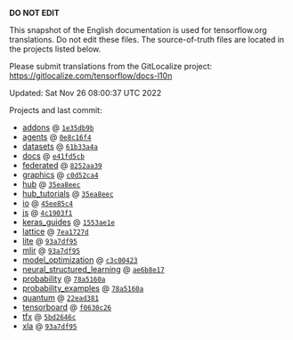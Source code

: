 __DO NOT EDIT__

This snapshot of the English documentation is used for tensorflow.org
translations. Do not edit these files. The source-of-truth files are located in
the projects listed below.

Please submit translations from the GitLocalize project: https://gitlocalize.com/tensorflow/docs-l10n

Updated: Sat Nov 26 08:00:37 UTC 2022

Projects and last commit:

- [addons](https://github.com/tensorflow/addons/tree/master/docs) @ <a href='https://github.com/tensorflow/addons/commit/1e35db9b42ace875c4a697e57b944a1d48ba2b87'><code>1e35db9b</code></a>
- [agents](https://github.com/tensorflow/agents/tree/master/docs) @ <a href='https://github.com/tensorflow/agents/commit/0e8c16f402e63a62ca0f88fcfb837726736f1e99'><code>0e8c16f4</code></a>
- [datasets](https://github.com/tensorflow/datasets/tree/master/docs) @ <a href='https://github.com/tensorflow/datasets/commit/61b33a4a42ef25a888e0706005df4062faa7bc92'><code>61b33a4a</code></a>
- [docs](https://github.com/tensorflow/docs/tree/master/site/en) @ <a href='https://github.com/tensorflow/docs/commit/e41fd5cb042ae3e7ce96b6e00ff92df19d5a0236'><code>e41fd5cb</code></a>
- [federated](https://github.com/tensorflow/federated/tree/main/docs) @ <a href='https://github.com/tensorflow/federated/commit/8252aa391c79e324d7a06e229fd5001bdc14dcf5'><code>8252aa39</code></a>
- [graphics](https://github.com/tensorflow/graphics/tree/master/tensorflow_graphics/g3doc) @ <a href='https://github.com/tensorflow/graphics/commit/c0d52ca4e872febf79701b1357181b5ba7597cd7'><code>c0d52ca4</code></a>
- [hub](https://github.com/tensorflow/hub/tree/master/docs) @ <a href='https://github.com/tensorflow/hub/commit/35ea8eec2b86fbf2af40ecdbc26bf68407c6656f'><code>35ea8eec</code></a>
- [hub_tutorials](https://github.com/tensorflow/hub/tree/master/examples/colab) @ <a href='https://github.com/tensorflow/hub/commit/35ea8eec2b86fbf2af40ecdbc26bf68407c6656f'><code>35ea8eec</code></a>
- [io](https://github.com/tensorflow/io/tree/master/docs) @ <a href='https://github.com/tensorflow/io/commit/45ee85c420b47842b00236e3ad3c420fbc731516'><code>45ee85c4</code></a>
- [js](https://github.com/tensorflow/tfjs-website/tree/master/docs) @ <a href='https://github.com/tensorflow/tfjs-website/commit/4c1903f11ea67457d4297cb9b8870491f6a67c9d'><code>4c1903f1</code></a>
- [keras_guides](https://github.com/tensorflow/docs/tree/snapshot-keras/site/en/guide/keras) @ <a href='https://github.com/tensorflow/docs/commit/1553ae1e4a149be71703e2ee60173b3d1e0e8c00'><code>1553ae1e</code></a>
- [lattice](https://github.com/tensorflow/lattice/tree/master/docs) @ <a href='https://github.com/tensorflow/lattice/commit/7ea1727de1e0309eb324296bc445e0bf5c5c6d74'><code>7ea1727d</code></a>
- [lite](https://github.com/tensorflow/tensorflow/tree/master/tensorflow/lite/g3doc) @ <a href='https://github.com/tensorflow/tensorflow/commit/93a7df950b7931ee3cc2c17e626092d92810f45d'><code>93a7df95</code></a>
- [mlir](https://github.com/tensorflow/tensorflow/tree/master/tensorflow/compiler/mlir/g3doc) @ <a href='https://github.com/tensorflow/tensorflow/commit/93a7df950b7931ee3cc2c17e626092d92810f45d'><code>93a7df95</code></a>
- [model_optimization](https://github.com/tensorflow/model-optimization/tree/master/tensorflow_model_optimization/g3doc) @ <a href='https://github.com/tensorflow/model-optimization/commit/c3c004234705cea11451bc8aeab345aa158eab05'><code>c3c00423</code></a>
- [neural_structured_learning](https://github.com/tensorflow/neural-structured-learning/tree/master/g3doc) @ <a href='https://github.com/tensorflow/neural-structured-learning/commit/ae6b8e1753109b6b92a6037555bee6c1b30aaebb'><code>ae6b8e17</code></a>
- [probability](https://github.com/tensorflow/probability/tree/main/tensorflow_probability/g3doc) @ <a href='https://github.com/tensorflow/probability/commit/78a5160a35641e5737867eb95d24a26c6621fcb6'><code>78a5160a</code></a>
- [probability_examples](https://github.com/tensorflow/probability/tree/main/tensorflow_probability/examples/jupyter_notebooks) @ <a href='https://github.com/tensorflow/probability/commit/78a5160a35641e5737867eb95d24a26c6621fcb6'><code>78a5160a</code></a>
- [quantum](https://github.com/tensorflow/quantum/tree/master/docs) @ <a href='https://github.com/tensorflow/quantum/commit/22ead381acb6446d11b4be17e03d8a57fe59a429'><code>22ead381</code></a>
- [tensorboard](https://github.com/tensorflow/tensorboard/tree/master/docs) @ <a href='https://github.com/tensorflow/tensorboard/commit/f0630c26a0d33462d94d283c0061a90b0940bce9'><code>f0630c26</code></a>
- [tfx](https://github.com/tensorflow/tfx/tree/master/docs) @ <a href='https://github.com/tensorflow/tfx/commit/5bd2646c08244b25f1d8e46a6ec1f6b2d73f2324'><code>5bd2646c</code></a>
- [xla](https://github.com/tensorflow/tensorflow/tree/master/tensorflow/compiler/xla/g3doc) @ <a href='https://github.com/tensorflow/tensorflow/commit/93a7df950b7931ee3cc2c17e626092d92810f45d'><code>93a7df95</code></a>

